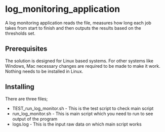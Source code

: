 # log_monitoring_application
A log monitoring application reads the file, measures how long each job takes from start to finish and then outputs the results based on the thresholds set.
## Prerequisites
The solution is designed for Linux based systems. For other systems like Windows, Mac necessary changes are required to be made to make it work.
Nothing needs to be installed in Linux.
## Installing
There are three files;
- TEST_run_log_monitor.sh - This is the test script to check main script
- run_log_monitor.sh - This is main script which you need to run to see output of the program
- logs.log - This is the input raw data on which main script works

